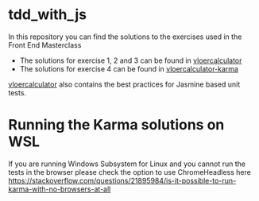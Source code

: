 # tdd_with_js
In this repository you can find the solutions to the exercises used in the Front End Masterclass

- The solutions for exercise 1, 2 and 3 can be found in [vloercalculator](./vloercalculator)
- The solutions for exercise 4 can be found in [vloercalculator-karma](./vloercalculator-karma)

[vloercalculator](./vloercalculator) also contains the best practices for Jasmine based unit tests.

# Running the Karma solutions on WSL
If you are running Windows Subsystem for Linux and you cannot run the tests in the browser please check the option to use ChromeHeadless here https://stackoverflow.com/questions/21895984/is-it-possible-to-run-karma-with-no-browsers-at-all
